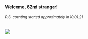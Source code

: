#### Welcome, 62nd stranger!

###### <sup>P.S. counting started approximately in 10.01.21</sup>

<img src="https://kraftwerk28.pp.ua/vcnt.png"></img>
